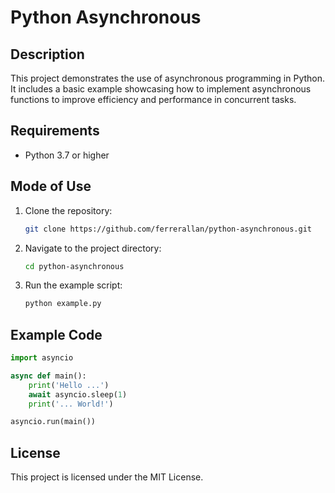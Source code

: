 
# Python Asynchronous

## Description

This project demonstrates the use of asynchronous programming in Python. It includes a basic example showcasing how to implement asynchronous functions to improve efficiency and performance in concurrent tasks.

## Requirements

- Python 3.7 or higher

## Mode of Use

1. Clone the repository:
   ```bash
   git clone https://github.com/ferrerallan/python-asynchronous.git
   ```
2. Navigate to the project directory:
   ```bash
   cd python-asynchronous
   ```
3. Run the example script:
   ```bash
   python example.py
   ```

## Example Code

```python
import asyncio

async def main():
    print('Hello ...')
    await asyncio.sleep(1)
    print('... World!')

asyncio.run(main())
```

## License

This project is licensed under the MIT License.

